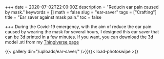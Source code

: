 +++
date = 2020-07-02T22:00:00Z
description = "Reducin ear pain caused by mask."
keywords = []
math = false
slug = "ear-saver"
tags = ["Crafting"]
title = "Ear saver against mask pain."
toc = false

+++
During the Covid-19 emergency, with the aim of reduce the ear pain caused by wearing the mask for several hours, I designed this ear saver that can be 3d printed in a few minutes.
If you want, you can download the 3d model .stl from my [Thingiverse page](https://www.thingiverse.com/thing:4421036)

{{< gallery dir="/uploads/ear-saver/" />}}{{< load-photoswipe >}}